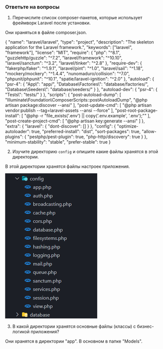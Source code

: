 ### Ответьте на вопросы

1. Перечислите список composer-пакетов, которые использует фреймворк Laravel после установки.

Они храняться в файле composer.json.

{
"name": "laravel/laravel",
"type": "project",
"description": "The skeleton application for the Laravel framework.",
"keywords": ["laravel", "framework"],
"license": "MIT",
"require": {
"php": "^8.1",
"guzzlehttp/guzzle": "^7.2",
"laravel/framework": "^10.10",
"laravel/sanctum": "^3.2",
"laravel/tinker": "^2.8"
},
"require-dev": {
"fakerphp/faker": "^1.9.1",
"laravel/pint": "^1.0",
"laravel/sail": "^1.18",
"mockery/mockery": "^1.4.4",
"nunomaduro/collision": "^7.0",
"phpunit/phpunit": "^10.1",
"spatie/laravel-ignition": "^2.0"
},
"autoload": {
"psr-4": {
"App\\": "app/",
"Database\\Factories\\": "database/factories/",
"Database\\Seeders\\": "database/seeders/"
}
},
"autoload-dev": {
"psr-4": {
"Tests\\": "tests/"
}
},
"scripts": {
"post-autoload-dump": [
"Illuminate\\Foundation\\ComposerScripts::postAutoloadDump",
"@php artisan package:discover --ansi"
],
"post-update-cmd": [
"@php artisan vendor:publish --tag=laravel-assets --ansi --force"
],
"post-root-package-install": [
"@php -r \"file_exists('.env') || copy('.env.example', '.env');\""
],
"post-create-project-cmd": [
"@php artisan key:generate --ansi"
]
},
"extra": {
"laravel": {
"dont-discover": []
}
},
"config": {
"optimize-autoloader": true,
"preferred-install": "dist",
"sort-packages": true,
"allow-plugins": {
"pestphp/pest-plugin": true,
"php-http/discovery": true
}
},
"minimum-stability": "stable",
"prefer-stable": true
}

2. Изучите директорию `config` и опишите какие файлы хранятся в этой директории.

В этой директории хранятся файлы настроек приложения.

<img src="config.png">

3. В какой директории хранятся основные файлы (классы) с бизнес-логикой приложения?

Они хранятся в директории "арр". В основном в папке "Models".
